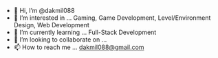 - 👋 Hi, I’m @dakmil088
- 👀 I’m interested in ... Gaming, Game Development, Level/Environment Design, Web Development
- 🌱 I’m currently learning ... Full-Stack Development
- 💞️ I’m looking to collaborate on ...
- 📫 How to reach me ... dakmil088@gmail.com

<!---
dakmil088/dakmil088 is a ✨ special ✨ repository because its `README.md` (this file) appears on your GitHub profile.
You can click the Preview link to take a look at your changes.
--->
